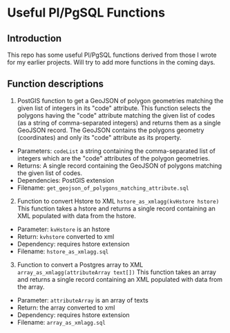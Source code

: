 # Useful Pl/PgSQL Functions

## Introduction
This repo has some useful Pl/PgSQL functions derived from those I wrote for my earlier projects. Will try to add more functions in the coming days.

## Function descriptions
1. PostGIS function to get a GeoJSON of polygon geometries matching the given list of integers in its "code" attribute.
This function selects the polygons having the "code" attribute matching the given list of codes (as a string of comma-separated integers) and returns them as a single GeoJSON record.
The GeoJSON contains the polygons geometry (coordinates) and only its "code" attribute as its property.
- Parameters: `codeList`
                 a string containing the comma-separated list of integers which are the "code" attributes 
                 of the polygon geometries.
- Returns: A single record containing the GeoJSON of polygons matching the given list of codes.
- Dependencies: PostGIS extension
- Filename: `get_geojson_of_polygons_matching_attribute.sql`

2. Function to convert Hstore to XML
`hstore_as_xmlagg(kvHstore hstore)`
This function takes a hstore and returns a single record containing an XML populated with data from the hstore.
- Parameter: `kvHstore` is an hstore
- Return: `kvhstore` converted to xml
- Dependency: requires hstore extension
- Filename: `hstore_as_xmlagg.sql`

3. Function to convert a Postgres array to XML
`array_as_xmlagg(attributeArray text[])`
This function takes an array and returns a single record containing an XML populated with data from the array.
- Parameter: `attributeArray` is an array of texts
- Return: the array converted to xml
- Dependency: requires hstore extension
- Filename: `array_as_xmlagg.sql`

